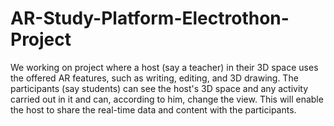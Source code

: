 # AR-Study-Platform-Electrothon-Project
We working on  project where a host (say a teacher) in their 3D space uses the offered AR features, such as writing, editing, and 3D drawing. The participants (say students) can see the host's 3D space and any activity carried out in it and can, according to him, change the view. This will enable the host to share the real-time data and content with the participants. 
